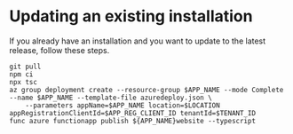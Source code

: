 # Updating an existing installation

If you already have an installation and you want to update to the latest
release, follow these steps.

    git pull
    npm ci
    npx tsc
    az group deployment create --resource-group $APP_NAME --mode Complete --name $APP_NAME --template-file azuredeploy.json \
        --parameters appName=$APP_NAME location=$LOCATION appRegistrationClientId=$APP_REG_CLIENT_ID tenantId=$TENANT_ID
    func azure functionapp publish ${APP_NAME}website --typescript
